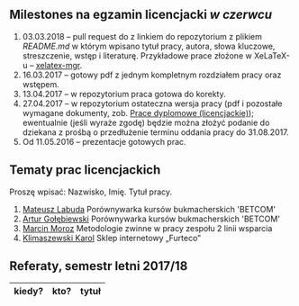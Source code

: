 ##  Milestones na egzamin licencjacki *w czerwcu*

1. 03.03.2018 – pull request do z linkiem do repozytorium z plikiem
  _README.md_ w którym wpisano tytuł pracy, autora, słowa kluczowe,
  streszczenie, wstęp i literaturę.
  Przykładowe prace złożone w XeLaTeX-u – [xelatex-mgr](https://github.com/wbzyl/xelatex-mgr).
1. 16.03.2017 – gotowy pdf z jednym kompletnym rozdziałem pracy oraz wstępem.
1. 13.04.2017 – w repozytorium praca gotowa do korekty.
1. 27.04.2017 – w repozytorium ostateczna wersja pracy (pdf i pozostałe wymagane
   dokumenty, zob. [Prace dyplomowe (licencjackie)](https://inf.ug.edu.pl/prace-dyplomowe-licencjackie));
   ewentualnie (jeśli wyraże zgodę) będzie można złożyć podanie do dziekana z prośbą
   o przedłużenie terminu oddania pracy do 31.08.2017.
1. Od 11.05.2016 – prezentacje gotowych prac.


## Tematy prac licencjackich

Proszę wpisać: Nazwisko, Imię. Tytuł pracy.

1. [Mateusz Labuda](https://github.com/mlabuda2/licencjat) Porównywarka kursów bukmacherskich 'BETCOM'
1. [Artur Gołębiewski](https://github.com/mlabuda2/licencjat) Porównywarka kursów bukmacherskich 'BETCOM'
1. [Marcin Moroz](https://github.com/mo-net/licencjacka) Metodologie zwinne w pracy zespołu 2 linii wsparcia
1. [Klimaszewski Karol](https://github.com/KKlimaszewski1/licencjat) Sklep internetowy „Furteco”


## Referaty, semestr letni 2017/18

| kiedy?     | kto?            | tytuł |
| :--------- | :-------------- | :---- |
